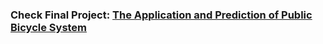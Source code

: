 ### Check Final Project: [The Application and Prediction of Public Bicycle System](https://github.com/ChiaYi-LIN/Multivariate-Analysis/blob/main/Final%20Project/Multivariate%20Analysis%20Final.pdf)
